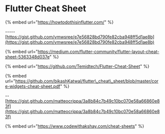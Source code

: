 # Flutter Cheat Sheet

{% embed url="https://howtodothisinflutter.com/" %}

-----[https://gist.github.com/vmwsree/e7e56828bd790fe82cba948ff5d1ae8b](https://gist.github.com/vmwsree/e7e56828bd790fe82cba948ff5d1ae8b)



{% embed url="https://medium.com/flutter-community/flutter-layout-cheat-sheet-5363348d037e" %}

{% embed url="https://github.com/Temidtech/Flutter-Cheat-Sheet" %}

{% embed url="https://github.com/bikashKatwal/flutter\_cheat\_sheet/blob/master/core-widgets-cheat-sheet.pdf" %}

--[https://gist.github.com/matteocrippa/3a8b84c7b49c10bc070e58a66860e83f](https://gist.github.com/matteocrippa/3a8b84c7b49c10bc070e58a66860e83f)

{% embed url="https://www.codewithakshay.com/cheat-sheets" %}





